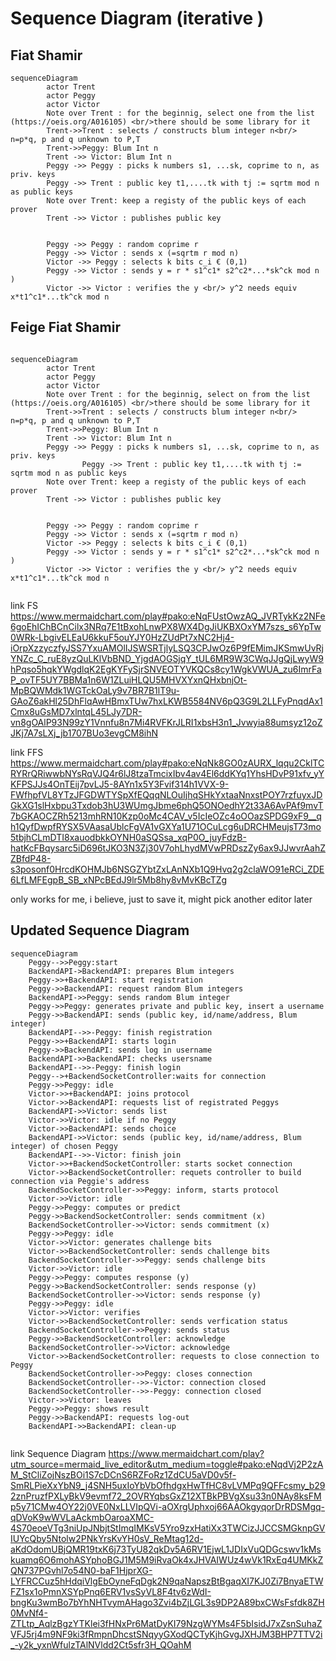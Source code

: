 
# Sequence Diagram (iterative )





## Fiat Shamir

```mermaid
sequenceDiagram
        actor Trent
        actor Peggy
        actor Victor
        Note over Trent : for the beginnig, select one from the list (https://oeis.org/A016105) <br/>there should be some library for it
        Trent->>Trent : selects / constructs blum integer n<br/> n=p*q, p and q unknown to P,T
        Trent->>Peggy: Blum Int n
        Trent ->> Victor: Blum Int n
        Peggy ->> Peggy : picks k numbers s1, ...sk, coprime to n, as priv. keys 
        Peggy ->> Trent : public key t1,....tk with tj := sqrtm mod n as public keys 
        Note over Trent: keep a registy of the public keys of each prover
        Trent ->> Victor : publishes public key


        Peggy ->> Peggy : random coprime r
        Peggy ->> Victor : sends x (=sqrtm r mod n)
        Victor ->> Peggy : selects k bits c_i € (0,1)
        Peggy ->> Victor : sends y = r * s1^c1* s2^c2*...*sk^ck mod n )
        Victor ->> Victor : verifies the y <br/> y^2 needs equiv x*t1^c1*...tk^ck mod n
```


## Feige Fiat Shamir

```mermaid

sequenceDiagram
        actor Trent
        actor Peggy
        actor Victor
        Note over Trent : for the beginnig, select on from the list (https://oeis.org/A016105) <br/>there should be some library for it
        Trent->>Trent : selects / constructs blum integer n<br/> n=p*q, p and q unknown to P,T
        Trent->>Peggy: Blum Int n
        Trent ->> Victor: Blum Int n
        Peggy ->> Peggy : picks k numbers s1, ...sk, coprime to n, as priv. keys 
                Peggy ->> Trent : public key t1,....tk with tj := sqrtm mod n as public keys 
        Note over Trent: keep a registy of the public keys of each prover
        Trent ->> Victor : publishes public key


        Peggy ->> Peggy : random coprime r
        Peggy ->> Victor : sends x (=sqrtm r mod n)
        Victor ->> Peggy : selects k bits c_i € (0,1)
        Peggy ->> Victor : sends y = r * s1^c1* s2^c2*...*sk^ck mod n )
        Victor ->> Victor : verifies the y <br/> y^2 needs equiv x*t1^c1*...tk^ck mod n


```


link FS
https://www.mermaidchart.com/play#pako:eNqFUstOwzAQ_JVRTykKz2NFe6goEhIChBCnCilx3NRq7E1tBxohLnwPX8WX4DgJiUKBXOxYM7szs_s6YpTw0WRk-LbgivELEaU6kkuF5ouYJY0HzZUdPt7xNC2Hj4-iOrpXzzyczfyJSS7YxuAMOlIJSWSRTjlyLSQ3CPJwOz6P9fEMimJKSmwUvRjYNZc_C_ruE8yzQuLKlVbBND_YjgdAOGSjqY_tUL6MR9W3CWqJJgQjLwyW9hPqso5hqkYWgdlqK2EgKYFySjrSNVEOTYVKQCs8cy1WgkVWUA_zu6ImrFaP_ovTF5UY7BBMa1n6W1ZLuiHLQU5MHVXYxnQHxbnjOt-MpBQWMdk1WGTckOaLy9v7BR7B1lT9u-GAoZ6akHl25DhFlqAwHBmxTUw7hxLKWB5584NV6pQ3G9L2LLFyPnqdAx1Cmx8uGsMD7xlntqL45LJy7DR-vn8gOAlP93N99zY1Vnnfu8n7Mi4RVFKrJLRI1xbsH3n1_Jvwyia88umsyz12oZJKj7A7sLXj_jb1707BUo3evgCM8ihN

link FFS
https://www.mermaidchart.com/play#pako:eNqNk8GO0zAURX_lqqu2CklTCRYRrQRiwwbNYsRqVJQ4r6lJ8tzaTmcixIbv4av4El6ddKYq1YhsHDvP91xfv_yYKFPSJJs4OnTEij7pvLJ5-8AYn1x5Y3Fvif314h1VVX-9-FWfhpfVL8YTzJFGDWTYSpXfEQqqNLOuIjhqSHkYxtaaNnxstPOY7rzfuyxJDGkXG1slHxbpu3Txdob3hU3WUmgJbme6phQ5ONOedhY2t33A6AvPAf9mvT7bGKAOCZRh5213mhRN10Kzp0oMc4CAV_v5IcIeOZc4oOOazSPDG9xF9__qh1QyfDwpfRYSX5VAasaUblcFgVA1vGXYa1U71OCuLcg6uDRCHMeujsT73mo5tbjhCLmDTI8xauodbkkOYNH0aSQSsa_xqP0O_juyFdzB-hatKcFBqysarc5iD696tJKO3N3Zj30V7ohLhydMVwPRDszZy6ax9JJwvrAahZZBfdP48-s3posonf0HrcdKOHMJb6NSGZYbtZxLAnNXb1Q9Hvq2g2claWO91eRCi_ZDE6LfLMFEgpB_SB_xNPcBEdJ9lr5Mb8hy8vMvKBcTZg

only works for me, i believe, just to save it, might pick another editor later

## Updated Sequence Diagram
```mermaid
sequenceDiagram
    Peggy-->>Peggy:start
    BackendAPI->BackendAPI: prepares Blum integers
    Peggy->>+BackendAPI: start registration
    Peggy->>BackendAPI: request random Blum integers
    BackendAPI->>Peggy: sends random Blum integer
    Peggy->>Peggy: generates private and public key, insert a username
    Peggy->>BackendAPI: sends (public key, id/name/address, Blum integer)
    BackendAPI-->>-Peggy: finish registration
    Peggy->>+BackendAPI: starts login
    Peggy->>BackendAPI: sends log in username
    BackendAPI->>BackendAPI: checks usersname
    BackendAPI-->>-Peggy: finish login
    Peggy-->+BackendSocketController:waits for connection
    Peggy->>Peggy: idle
    Victor->>+BackendAPI: joins protocol
    Victor->>BackendAPI: requests list of registrated Peggys
    BackendAPI->>Victor: sends list
    Victor->>Victor: idle if no Peggy
    Victor->>BackendAPI: sends choice
    BackendAPI->>Victor: sends (public key, id/name/address, Blum integer) of chosen Peggy
    BackendAPI-->>-Victor: finish join
    Victor->>+BackendSocketController: starts socket connection
    Victor->>BackendSocketController: requets controller to build connection via Peggie's address
    BackendSocketController->>Peggy: inform, starts protocol
    Victor->>Victor: idle
    Peggy->>Peggy: computes or predict
    Peggy->>BackendSocketController: sends commitment (x)
    BackendSocketController->>Victor: sends commitment (x)
    Peggy->>Peggy: idle
    Victor->>Victor: generates challenge bits
    Victor->>BackendSocketController: sends challenge bits
    BackendSocketController->>Peggy: sends challenge bits
    Victor->>Victor: idle
    Peggy->>Peggy: computes response (y)
    Peggy->>BackendSocketController: sends response (y)
    BackendSocketController->>Victor: sends response (y)
    Peggy->>Peggy: idle
    Victor->>Victor: verifies
    Victor->>BackendSocketController: sends verfication status
    BackendSocketController->>Peggy: sends status
    Peggy->>BackendSocketController: acknowledge
    BackendSocketController->>Victor: acknowledge
    Victor->>BackendSocketController: requests to close connection to Peggy
    BackendSocketController->>Peggy: closes connection
    BackendSocketController-->>-Victor: connection closed
    BackendSocketController-->>-Peggy: connection closed
    Victor->>Victor: leaves
    Peggy->>Peggy: shows result
    Peggy->>BackendAPI: requests log-out
    BackendAPI->>BackendAPI: clean-up
    
```
link Sequence Diagram
https://www.mermaidchart.com/play?utm_source=mermaid_live_editor&utm_medium=toggle#pako:eNqdVj2P2zAM_StCliZojNszBOi1S7cDCnS6RZFoRz1ZdCU5aVD0v5f-SmRLPieXxYbN9_j4SNH5uxIoYbVbOfhdgxHwTfHC8vLVMPq9QFFcsmy_b292znPruzfPXLyBkV9evmf72_2OVRYqbsGxZ12XTBkPBVgXsu33n0NAy8ksFMp5y71CMw4OY22j0VE0NxLLVIpQVi-aOXrgUphxoj66AAOkgyqorDrRDSMgq-qDVoK9wWVLaAckmbOaroaXMC-4S70eoeVTg3niUpJNbjtStImqIMKsV5Yro9zxHatiXx3TWCizJJCCSMGknpGVIUYcQby5Ntolw2PNkYrsKvYH0sV_ReMtag12d-aKdOdomUBjQMR19txK6j73TyU82qkDv5A6RV1EjwL1JDIxVuQDGcswv1kMskuamq6O6mohASYphoBGJ1M5M9iRvaOk4xJHVAIWUz4wVk1RxEq4UMKkZQN737PGvhl7o54N0-baF1HjprXG-LYFRCCuz5hHdqiVlgEbOyneFqDgk2N9qaNapszBtBgaqXI7KJ0Zi7BnyaETWFZ1sx1oPmnXSYpPnq6ERV1vsSyVL8F4tv6zWdI-bngKu3wmBo7bYhNHTvymAHago3Zvi4bZjLGL3s9DP2A89bxCWsFsfdk8ZH0MvNf4-ZTLtp_AqlzBgzYTKlei3fHNxPr6MatDyKI79NzgWYMs4F5bIsidJ7xZsnSuhaZVFJ5rj4m9NF9ki3fRmpnDhcstSNqyyGXodQCTyKjhGvgJXHJM3BHP7TTV2i_-y2k_yxnWfulzTAlNVldd2Ct5sfr3H_QOahM
